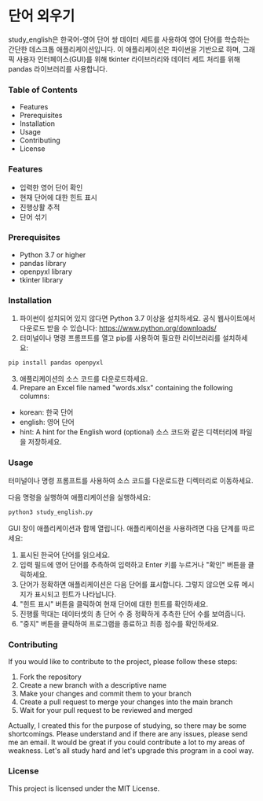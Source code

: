 # 단어 외우기
study_english은 한국어-영어 단어 쌍 데이터 세트를 사용하여 영어 단어를 학습하는 간단한 데스크톱 애플리케이션입니다. 이 애플리케이션은 파이썬을 기반으로 하며, 그래픽 사용자 인터페이스(GUI)를 위해 tkinter 라이브러리와 데이터 세트 처리를 위해 pandas 라이브러리를 사용합니다.

### Table of Contents
- Features
- Prerequisites
- Installation
- Usage
- Contributing
- License

### Features
- 입력한 영어 단어 확인
- 현재 단어에 대한 힌트 표시
- 진행상활 추적
- 단어 섞기

### Prerequisites
- Python 3.7 or higher
- pandas library
- openpyxl library
- tkinter library

### Installation
1. 파이썬이 설치되어 있지 않다면 Python 3.7 이상을 설치하세요. 공식 웹사이트에서 다운로드 받을 수 있습니다: https://www.python.org/downloads/
2. 터미널이나 명령 프롬프트를 열고 pip를 사용하여 필요한 라이브러리를 설치하세요:

```bash
pip install pandas openpyxl
```
3. 애플리케이션의 소스 코드를 다운로드하세요.
4. Prepare an Excel file named "words.xlsx" containing the following columns:
- korean: 한국 단어
- english: 영어 단어
- hint: A hint for the English word (optional)
소스 코드와 같은 디렉터리에 파일을 저장하세요.

### Usage
터미널이나 명령 프롬프트를 사용하여 소스 코드를 다운로드한 디렉터리로 이동하세요.

다음 명령을 실행하여 애플리케이션을 실행하세요:

```bash
python3 study_english.py
```
GUI 창이 애플리케이션과 함께 열립니다. 애플리케이션을 사용하려면 다음 단계를 따르세요:

1. 표시된 한국어 단어를 읽으세요.
2. 입력 필드에 영어 단어를 추측하여 입력하고 Enter 키를 누르거나 "확인" 버튼을 클릭하세요.
3. 단어가 정확하면 애플리케이션은 다음 단어를 표시합니다. 그렇지 않으면 오류 메시지가 표시되고 힌트가 나타납니다.
4. "힌트 표시" 버튼을 클릭하여 현재 단어에 대한 힌트를 확인하세요.
5. 진행률 막대는 데이터셋의 총 단어 수 중 정확하게 추측한 단어 수를 보여줍니다.
6. "중지" 버튼을 클릭하여 프로그램을 종료하고 최종 점수를 확인하세요.

### Contributing
If you would like to contribute to the project, please follow these steps:

1. Fork the repository
2. Create a new branch with a descriptive name
3. Make your changes and commit them to your branch
4. Create a pull request to merge your changes into the main branch
5. Wait for your pull request to be reviewed and merged

Actually, I created this for the purpose of studying, so there may be some shortcomings. Please understand and if there are any issues, please send me an email. It would be great if you could contribute a lot to my areas of weakness. Let's all study hard and let's upgrade this program in a cool way.

### License
This project is licensed under the MIT License.